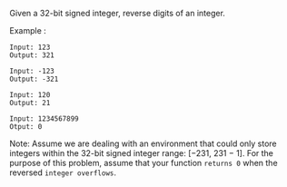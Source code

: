 Given a 32-bit signed integer, reverse digits of an integer.

Example :
```
Input: 123
Output: 321

Input: -123
Output: -321

Input: 120
Output: 21

Input: 1234567899
Otput: 0
```

Note:
Assume we are dealing with an environment that could only store integers within the 32-bit signed integer range: [−231,  231 − 1]. For the purpose of this problem, assume that your function `returns 0` when the reversed `integer overflows`.